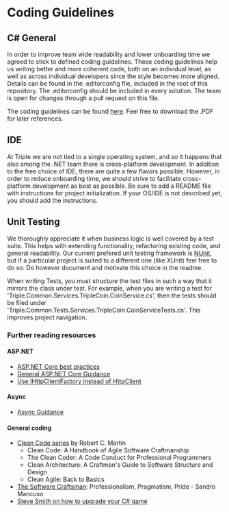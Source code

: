 # Coding Guidelines

## C# General

In order to improve team wide readability and lower onboarding time we agreed to stick to defined coding guidelines. These coding guidelines help us writing better and more coherent code, both on an individual level, as well as across individual developers since the style becomes more aligned.
Details can be found in the .editorconfig file, included in the root of this repository. The .editorconfig should be included in every solution. The team is open for changes through a pull request on this file.

The coding guidelines can be found [here](https://csharpcodingguidelines.com/).
Feel free to download the .PDF for later references.

## IDE

At Triple we are not tied to a single operating system, and so it happens that also among the .NET team there is cross-platform development. In addition to the free choice of IDE, there are quite a few flavors possible. However, in order to reduce onboarding time, we should strive to facilitate cross-platform development as best as possible. Be sure to add a README file with instructions for project initialization. If your OS/IDE is not described yet, you should add the instructions.

## Unit Testing

We thoroughly appreciate it when business logic is well covered by a test suite. This helps with extending functionality, refactoring existing code, and general readability.
Our current prefered unit testing framework is [NUnit](https://nunit.org/), but if a particular project is suited to a different one (like XUnit) feel free to do so. Do however document and motivate this choice in the readme.

When writing Tests, you must structure the test files in such a way that it mirrors the class under test. For example, when you are writing a test for 'Triple.Common.Services.TripleCoin.CoinService.cs', then the tests should be filed under 'Triple.Common.Tests.Services.TripleCoin.CoinServiceTests.cs'. This improves project navigation.

### Further reading resources

#### ASP.NET

* [ASP.NET Core best practices](https://github.com/davidfowl/AspNetCoreDiagnosticScenarios)
* [General ASP.NET Core Guidance](https://github.com/davidfowl/AspNetCoreDiagnosticScenarios/blob/master/AspNetCoreGuidance.md)
* [Use IHttpClientFactory instead of HttpClient](https://docs.microsoft.com/en-us/aspnet/core/fundamentals/http-requests?view=aspnetcore-5.0)

#### Async

* [Async Guidance](https://github.com/davidfowl/AspNetCoreDiagnosticScenarios/blob/master/AsyncGuidance.md)

#### General coding

* [Clean Code series](https://www.pearson.com/us/higher-education/series/Robert-C-Martin-Series/348084.html) by Robert C. Martin
  * Clean Code: A Handbook of Agile Software Craftmanship
  * The Clean Coder: A Code Conduct for Professional Programmers
  * Clean Architecture: A Craftman's Guide to Software Structure and Design
  * Clean Agile: Back to Basics
* [The Software Craftsman](https://www.pearson.com/us/higher-education/program/Mancuso-Software-Craftsman-The-Professionalism-Pragmatism-Pride/PGM96980.html): Professionalism, Pragmatism, Pride - Sandro Mancuso
* [Steve Smith on how to upgrade your C# game](https://ardalis.com/how-to-become-master-writing-c-code/)
